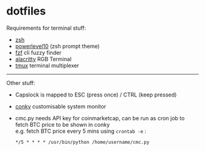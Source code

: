 # dotfiles
Requirements for terminal stuff:
- [zsh](https://wiki.archlinux.org/title/zsh)
- [powerlevel10](https://github.com/romkatv/powerlevel10k) (zsh prompt theme)
- [fzf](https://github.com/junegunn/fzf) cli fuzzy finder
- [alacritty](https://github.com/alacritty/alacritty) RGB Terminal
- [tmux](https://github.com/tmux/tmux/wiki) terminal multiplexer

---
Other stuff:
- Capslock is mapped to ESC (press once) / CTRL (keep pressed)
- [conky](https://github.com/brndnmtthws/conky) customisable system monitor
- cmc.py needs API key for coinmarketcap, can be run as cron job to fetch BTC price to be shown in conky \
  e.g. fetch BTC price every 5 mins using `crontab -e` : 
  
  `*/5 * * * * /usr/bin/python /home/username/cmc.py` 
